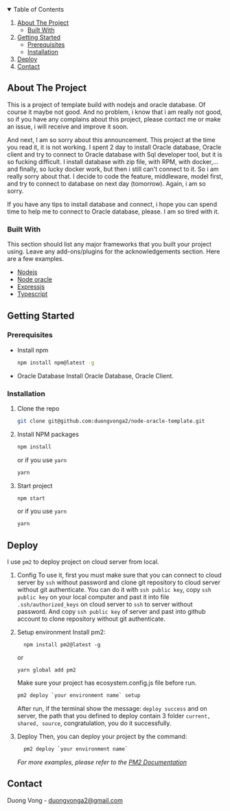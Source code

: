 <!-- TABLE OF CONTENTS -->
<details open="open">
  <summary>Table of Contents</summary>
  <ol>
    <li>
      <a href="#about-the-project">About The Project</a>
      <ul>
        <li><a href="#built-with">Built With</a></li>
      </ul>
    </li>
    <li>
      <a href="#getting-started">Getting Started</a>
      <ul>
        <li><a href="#prerequisites">Prerequisites</a></li>
        <li><a href="#installation">Installation</a></li>
      </ul>
    </li>
    <li><a href="#deploy">Deploy</a></li>
    <li><a href="#contact">Contact</a></li>
  </ol>
</details>

<!-- ABOUT THE PROJECT -->

## About The Project

This is a project of template build with nodejs and oracle database.
Of course it maybe not good. And no problem, i know that i am really not good, so if you have any complains about this project, please contact me or make an issue, i will receive and improve it soon.

And next, I am so sorry about this announcement. This project at the time you read it, it is not working. I spent 2 day to install Oracle database, Oracle client and try to connect to Oracle database with Sql developer tool, but it is so fucking difficult. I install database with zip file, with RPM, with docker,... and finally, so lucky docker work, but then i still can't connect to it. So i am really sorry about that.
I decide to code the feature, middleware, model first, and try to connect to database on next day (tomorrow).
Again, i am so sorry.

If you have any tips to install database and connect, i hope you can spend time to help me to connect to Oracle database, please. I am so tired with it.

### Built With

This section should list any major frameworks that you built your project using. Leave any add-ons/plugins for the acknowledgements section. Here are a few examples.

- [Nodejs](https://nodejs.org/en/)
- [Node oracle](https://oracle.github.io/node-oracledb/)
- [Expressjs](https://expressjs.com/)
- [Typescript](https://www.typescriptlang.org/)

<!-- GETTING STARTED -->

## Getting Started

### Prerequisites

- Install npm
  ```sh
  npm install npm@latest -g
  ```
- Oracle Database
  Install Oracle Database, Oracle Client.

### Installation

1. Clone the repo
   ```sh
   git clone git@github.com:duongvonga2/node-oracle-template.git
   ```
2. Install NPM packages
   ```sh
   npm install
   ```
   or if you use `yarn`
   ```sh
   yarn
   ```
3. Start project
   ```sh
   npm start
   ```
   or if you use `yarn`
   ```sh
   yarn
   ```

<!-- USAGE EXAMPLES -->

## Deploy

I use `pm2` to deploy project on cloud server from local.

1.  Config
    To use it, first you must make sure that you can connect to cloud server by `ssh` without password and clone git repository to cloud server without git authenticate. You can do it with `ssh public key`, copy `ssh public key` on your local computer and past it into file `.ssh/authorized_keys` on cloud server to `ssh` to server without password. And copy `ssh public key` of server and past into github account to clone repository without git authenticate.

2.  Setup environment
    Install pm2:

    ```
      npm install pm2@latest -g
    ```

    or

    ```
    yarn global add pm2
    ```

    Make sure your project has ecosystem.config.js file before run.

    ```sh
    pm2 deploy `your environment name` setup
    ```

    After run, if the terminal show the message: `deploy success` and on server, the path that you defined to deploy contain 3 folder `current, shared, source`, congratulation, you do it successfully.

3. Deploy
   Then, you can deploy your project by the command:

    ```sh
      pm2 deploy `your environment name`
    ```

    _For more examples, please refer to the [PM2 Documentation](https://pm2.keymetrics.io/docs/usage/deployment/)_

<!-- CONTACT -->

## Contact

Duong Vong - [duongvonga2@gmail.com]()
